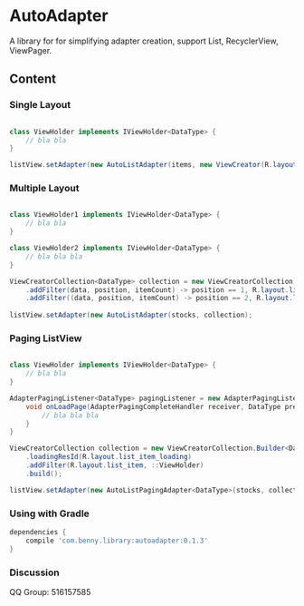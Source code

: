 # AutoAdapter
A library for for simplifying adapter creation, support List, RecyclerView, ViewPager.

## Content

### Single Layout

```java

class ViewHolder implements IViewHolder<DataType> {
    // bla bla
}

listView.setAdapter(new AutoListAdapter(items, new ViewCreator(R.layout.list_item, ::ViewHolder));

```

### Multiple Layout

```java

class ViewHolder1 implements IViewHolder<DataType> {
    // bla bla
}

class ViewHolder2 implements IViewHolder<DataType> {
    // bla bla bla
}

ViewCreatorCollection<DataType> collection = new ViewCreatorCollection.Builder<DataType>()
    .addFilter(data, position, itemCount) -> position == 1, R.layout.list_item_1, ::ViewHolder1)
    .addFilter((data, position, itemCount) -> position == 2, R.layout.list_item_2, ::ViewHolder2).build();
    
listView.setAdapter(new AutoListAdapter(stocks, collection);

```

### Paging ListView

```java

class ViewHolder implements IViewHolder<DataType> {
    // bla bla
}

AdapterPagingListener<DataType> pagingListener = new AdapterPagingListener<DataType>() {
    void onLoadPage(AdapterPagingCompleteHandler receiver, DataType previous, int position) {
        // bla bla bla
    }
}

ViewCreatorCollection collection = new ViewCreatorCollection.Builder<DataType>()
    .loadingResId(R.layout.list_item_loading)
    .addFilter(R.layout.list_item, ::ViewHolder)
    .build();

listView.setAdapter(new AutoListPagingAdapter<DataType>(stocks, collection, pagingListener));

```

### Using with Gradle

```gradle
dependencies {
    compile 'com.benny.library:autoadapter:0.1.3'
}
```

### Discussion

QQ Group: 516157585
